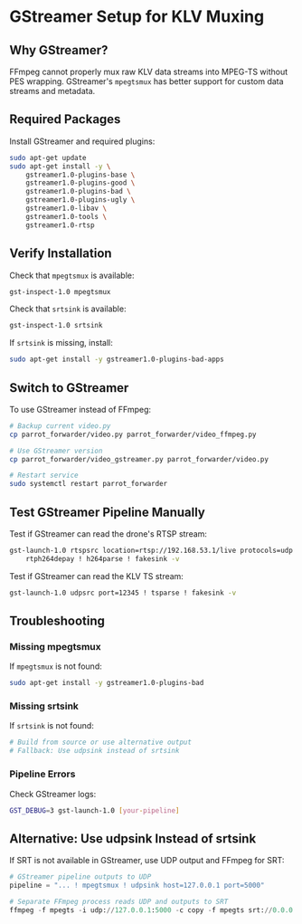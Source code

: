 # GStreamer Setup for KLV Muxing

## Why GStreamer?

FFmpeg cannot properly mux raw KLV data streams into MPEG-TS without PES wrapping. GStreamer's `mpegtsmux` has better support for custom data streams and metadata.

## Required Packages

Install GStreamer and required plugins:

```bash
sudo apt-get update
sudo apt-get install -y \
    gstreamer1.0-plugins-base \
    gstreamer1.0-plugins-good \
    gstreamer1.0-plugins-bad \
    gstreamer1.0-plugins-ugly \
    gstreamer1.0-libav \
    gstreamer1.0-tools \
    gstreamer1.0-rtsp
```

## Verify Installation

Check that `mpegtsmux` is available:

```bash
gst-inspect-1.0 mpegtsmux
```

Check that `srtsink` is available:

```bash
gst-inspect-1.0 srtsink
```

If `srtsink` is missing, install:

```bash
sudo apt-get install -y gstreamer1.0-plugins-bad-apps
```

## Switch to GStreamer

To use GStreamer instead of FFmpeg:

```bash
# Backup current video.py
cp parrot_forwarder/video.py parrot_forwarder/video_ffmpeg.py

# Use GStreamer version
cp parrot_forwarder/video_gstreamer.py parrot_forwarder/video.py

# Restart service
sudo systemctl restart parrot_forwarder
```

## Test GStreamer Pipeline Manually

Test if GStreamer can read the drone's RTSP stream:

```bash
gst-launch-1.0 rtspsrc location=rtsp://192.168.53.1/live protocols=udp ! \
    rtph264depay ! h264parse ! fakesink -v
```

Test if GStreamer can read the KLV TS stream:

```bash
gst-launch-1.0 udpsrc port=12345 ! tsparse ! fakesink -v
```

## Troubleshooting

### Missing mpegtsmux

If `mpegtsmux` is not found:
```bash
sudo apt-get install -y gstreamer1.0-plugins-bad
```

### Missing srtsink

If `srtsink` is not found:
```bash
# Build from source or use alternative output
# Fallback: Use udpsink instead of srtsink
```

### Pipeline Errors

Check GStreamer logs:
```bash
GST_DEBUG=3 gst-launch-1.0 [your-pipeline]
```

## Alternative: Use udpsink Instead of srtsink

If SRT is not available in GStreamer, use UDP output and FFmpeg for SRT:

```python
# GStreamer pipeline outputs to UDP
pipeline = "... ! mpegtsmux ! udpsink host=127.0.0.1 port=5000"

# Separate FFmpeg process reads UDP and outputs to SRT
ffmpeg -f mpegts -i udp://127.0.0.1:5000 -c copy -f mpegts srt://0.0.0.0:8890?mode=listener
```

